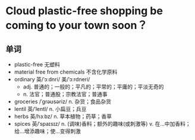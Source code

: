 # Cloud plastic-free shopping be coming to your town soon？

## 单词
- plastic-free 无塑料
- material free from chemicals 不含化学原料
- ordinary 英/ˈɔːdnri/ 美/ˈɔːrdneri/
  - adj. 普通的；一般的；平凡的；平常的；平庸的；平淡无奇的
  - n. 法官；普通股；宗教法官；普通事
- groceries /ˈgrəʊsəriz/ n. 杂货；食品杂货
- lentil 英/ˈlentl/ n. 小扁豆；兵豆
- herbs 英/hɜːbz/ n. 草本植物；药草；香草
- spices 英/ˈspaɪsɪz/ n. (调味)香料；额外的趣味(或刺激等) v. 在…中加香料；给…增添趣味；使…变得刺激
